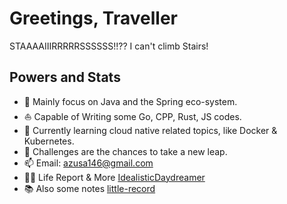 # Greetings, Traveller

STAAAAIIIRRRRRSSSSSS!!?? I can't climb Stairs!

## Powers and Stats

- 🧐 Mainly focus on Java and the Spring eco-system.
- ⛵ Capable of Writing some Go, CPP, Rust, JS codes.
- 🌱 Currently learning cloud native related topics, like Docker & Kubernetes.
- 💬 Challenges are the chances to take a new leap.
- 📫 Email: azusa146@gmail.com
- ✍🏻 Life Report & More [IdealisticDaydreamer](https://azusachino.cn)
- 📚 Also some notes [little-record](https://rin.azusachino.cn)
